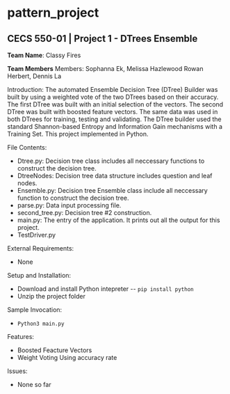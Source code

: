 # pattern_project

## CECS 550-01 | Project 1 - DTrees Ensemble

**Team Name**: Classy Fires

**Team Members** Members: Sophanna Ek, Melissa Hazlewood Rowan Herbert, Dennis La

Introduction: 
    The automated Ensemble Decision Tree (DTree) Builder was built by using a weighted vote of the two DTrees based on their accuracy. 
    The first DTree was built with an initial selection of the vectors. The second DTree was built with boosted feature vectors. The same data was used in both DTrees for training, testing and validating. The DTree builder used the standard Shannon-based Entropy and Information Gain mechanisms with a Training Set. This project implemented in Python. 

File Contents:
- Dtree.py: Decision tree class includes all neccessary functions to construct the decision tree. 
- DtreeNodes: Decision tree data structure includes question and leaf nodes. 
- Ensemble.py: Decision tree Ensemble class include all neccessary function to construct the decision tree.
- parse.py: Data input processing file.
- second_tree.py: Decision tree #2 construction.
- main.py: The entry of the application. It prints out all the output for this project. 
- TestDriver.py


External Requirements: 
- None

Setup and Installation:
- Download and install Python intepreter 
-- `pip install python`
- Unzip the project folder


Sample Invocation: 
- `Python3 main.py`

Features:
- Boosted Feacture Vectors
- Weight Voting Using accuracy rate

Issues:
- None so far